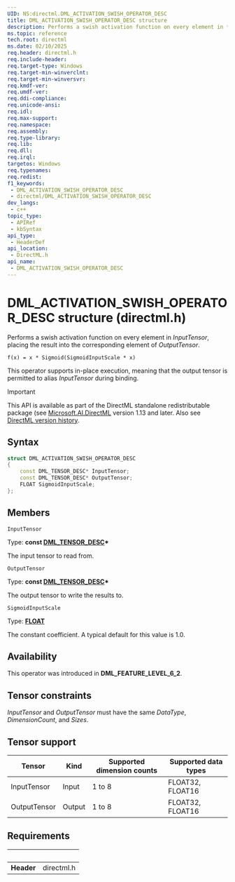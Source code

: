 ```yaml
---
UID: NS:directml.DML_ACTIVATION_SWISH_OPERATOR_DESC
title: DML_ACTIVATION_SWISH_OPERATOR_DESC structure
description: Performs a swish activation function on every element in *InputTensor*, placing the result into the corresponding element of *OutputTensor*.
ms.topic: reference
tech.root: directml
ms.date: 02/10/2025
req.header: directml.h
req.include-header: 
req.target-type: Windows
req.target-min-winverclnt: 
req.target-min-winversvr: 
req.kmdf-ver: 
req.umdf-ver: 
req.ddi-compliance: 
req.unicode-ansi: 
req.idl: 
req.max-support: 
req.namespace: 
req.assembly: 
req.type-library: 
req.lib: 
req.dll: 
req.irql: 
targetos: Windows
req.typenames: 
req.redist: 
f1_keywords:
 - DML_ACTIVATION_SWISH_OPERATOR_DESC
 - directml/DML_ACTIVATION_SWISH_OPERATOR_DESC
dev_langs:
 - c++
topic_type:
 - APIRef
 - kbSyntax
api_type:
 - HeaderDef
api_location:
 - DirectML.h
api_name:
 - DML_ACTIVATION_SWISH_OPERATOR_DESC
---
```


# DML_ACTIVATION_SWISH_OPERATOR_DESC structure (directml.h)

Performs a swish activation function on every element in *InputTensor*, placing the result into the corresponding element of *OutputTensor*.

```
f(x) = x * Sigmoid(SigmoidInputScale * x)
```

This operator supports in-place execution, meaning that the output tensor is permitted to alias *InputTensor* during binding.

> [!IMPORTANT]
> This API is available as part of the DirectML standalone redistributable package (see [Microsoft.AI.DirectML](https://www.nuget.org/packages/Microsoft.AI.DirectML/) version 1.13 and later. Also see [DirectML version history](../dml-version-history.md).

## Syntax

```cpp
struct DML_ACTIVATION_SWISH_OPERATOR_DESC
{
    const DML_TENSOR_DESC* InputTensor;
    const DML_TENSOR_DESC* OutputTensor;
    FLOAT SigmoidInputScale;
};
```

## Members

`InputTensor`

Type: **const [DML_TENSOR_DESC](/windows/win32/api/directml/ns-directml-dml_tensor_desc)\***

The input tensor to read from.

`OutputTensor`

Type: **const [DML_TENSOR_DESC](/windows/win32/api/directml/ns-directml-dml_tensor_desc)\***

The output tensor to write the results to.

`SigmoidInputScale`

Type: [**FLOAT**](/windows/win32/winprog/windows-data-types)

The constant coefficient. A typical default for this value is 1.0.

## Availability
This operator was introduced in **DML_FEATURE_LEVEL_6_2**.

## Tensor constraints
*InputTensor* and *OutputTensor* must have the same *DataType*, *DimensionCount*, and *Sizes*.

## Tensor support
| Tensor | Kind | Supported dimension counts | Supported data types |
| ------ | ---- | -------------------------- | -------------------- |
| InputTensor | Input | 1 to 8 | FLOAT32, FLOAT16 |
| OutputTensor | Output | 1 to 8 | FLOAT32, FLOAT16 |

## Requirements
| &nbsp; | &nbsp; |
| ---- |:---- |
| **Header** | directml.h |
